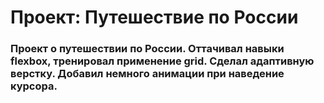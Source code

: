 # Проект: Путешествие по России

### Проект о путешествии по России. Оттачивал навыки flexbox, тренировал применение grid. Сделал адаптивную верстку. Добавил немного анимации при наведение курсора.

